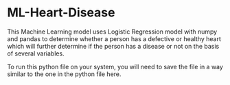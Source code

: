 # ML-Heart-Disease
This Machine Learning model uses Logistic Regression model with numpy and pandas to determine whether a person has a defective or healthy heart which will further determine if the person has a disease or not on the basis of several variables.

To run this python file on your system, you will need to save the file in a way similar to the one in the python file here.
